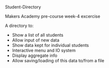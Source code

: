 Student-Directory

Makers Academy pre-course week-4 excercise

A directory to:
- Show a list of all students
- Allow input of new data
- Show data kept for individual students
- Interactive menu and IO system
- Display aggregate info
- Allow saving/loading of this data to/from a file